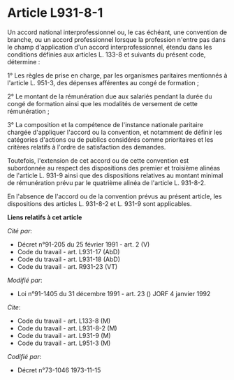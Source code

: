 # Article L931-8-1

Un accord national interprofessionnel ou, le cas échéant, une convention de branche, ou un accord professionnel lorsque la
profession n'entre pas dans le champ d'application d'un accord interprofessionnel, étendu dans les conditions définies aux
articles L. 133-8 et suivants du présent code, détermine :

1° Les règles de prise en charge, par les organismes paritaires mentionnés à l'article L. 951-3, des dépenses afférentes au
congé de formation ;

2° Le montant de la rémunération due aux salariés pendant la durée du congé de formation ainsi que les modalités de versement
de cette rémunération ;

3° La composition et la compétence de l'instance nationale paritaire chargée d'appliquer l'accord ou la convention, et
notamment de définir les catégories d'actions ou de publics considérés comme prioritaires et les critères relatifs à l'ordre
de satisfaction des demandes.

Toutefois, l'extension de cet accord ou de cette convention est subordonnée au respect des dispositions des premier et
troisième alinéas de l'article L. 931-9 ainsi que des dispositions relatives au montant minimal de rémunération prévu par le
quatrième alinéa de l'article L. 931-8-2.

En l'absence de l'accord ou de la convention prévus au présent article, les dispositions des articles L. 931-8-2 et L. 931-9
sont applicables.

**Liens relatifs à cet article**

_Cité par_:

  - Décret n°91-205 du 25 février 1991 - art. 2 (V)
  - Code du travail - art. L931-17 (AbD)
  - Code du travail - art. L931-18 (AbD)
  - Code du travail - art. R931-23 (VT)

_Modifié par_:

  - Loi n°91-1405 du 31 décembre 1991 - art. 23 () JORF 4 janvier 1992

_Cite_:

  - Code du travail - art. L133-8 (M)
  - Code du travail - art. L931-8-2 (M)
  - Code du travail - art. L931-9 (M)
  - Code du travail - art. L951-3 (M)

_Codifié par_:

  - Décret n°73-1046 1973-11-15
